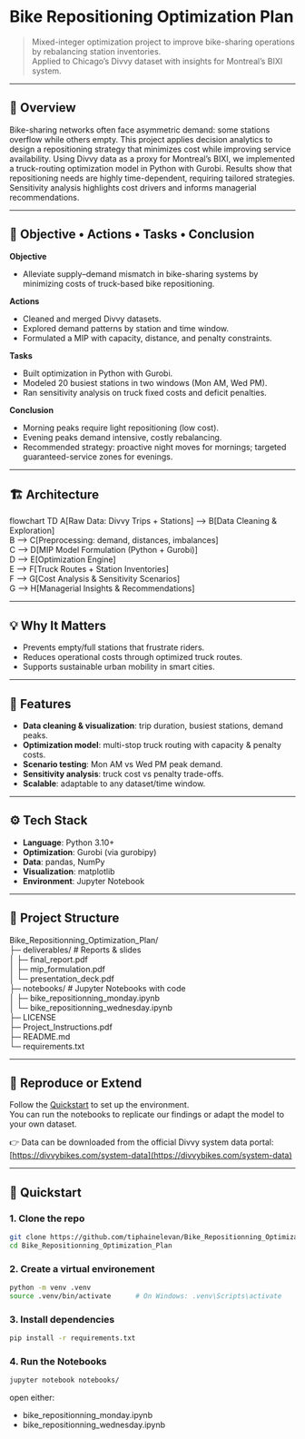 # Bike Repositioning Optimization Plan

> Mixed-integer optimization project to improve bike-sharing operations by rebalancing station inventories.  
> Applied to Chicago’s Divvy dataset with insights for Montreal’s BIXI system.

---
## 📝 Overview
Bike-sharing networks often face asymmetric demand: some stations overflow while others empty. This project applies decision analytics to design a repositioning strategy that minimizes cost while improving service availability. Using Divvy data as a proxy for Montreal’s BIXI, we implemented a truck-routing optimization model in Python with Gurobi. Results show that repositioning needs are highly time-dependent, requiring tailored strategies. Sensitivity analysis highlights cost drivers and informs managerial recommendations.

---

## 🎯 Objective • Actions • Tasks • Conclusion

**Objective**  
- Alleviate supply–demand mismatch in bike-sharing systems by minimizing costs of truck-based bike repositioning.  

**Actions**  
- Cleaned and merged Divvy datasets.  
- Explored demand patterns by station and time window.  
- Formulated a MIP with capacity, distance, and penalty constraints.  

**Tasks**  
- Built optimization in Python with Gurobi.  
- Modeled 20 busiest stations in two windows (Mon AM, Wed PM).  
- Ran sensitivity analysis on truck fixed costs and deficit penalties.  

**Conclusion**  
- Morning peaks require light repositioning (low cost).  
- Evening peaks demand intensive, costly rebalancing.  
- Recommended strategy: proactive night moves for mornings; targeted guaranteed-service zones for evenings.  

---

## 🏗️ Architecture

flowchart TD
  A[Raw Data: Divvy Trips + Stations] --> B[Data Cleaning & Exploration]  
  B --> C[Preprocessing: demand, distances, imbalances]  
  C --> D[MIP Model Formulation (Python + Gurobi)]  
  D --> E[Optimization Engine]  
  E --> F[Truck Routes + Station Inventories]   
  F --> G[Cost Analysis & Sensitivity Scenarios]  
  G --> H[Managerial Insights & Recommendations]  

----
## 💡 Why It Matters
- Prevents empty/full stations that frustrate riders.  
- Reduces operational costs through optimized truck routes.  
- Supports sustainable urban mobility in smart cities.  

---

## 🔑 Features
- **Data cleaning & visualization**: trip duration, busiest stations, demand peaks.  
- **Optimization model**: multi-stop truck routing with capacity & penalty costs.  
- **Scenario testing**: Mon AM vs Wed PM peak demand.  
- **Sensitivity analysis**: truck cost vs penalty trade-offs.  
- **Scalable**: adaptable to any dataset/time window.  

---

## ⚙️ Tech Stack
- **Language**: Python 3.10+  
- **Optimization**: Gurobi (via gurobipy)  
- **Data**: pandas, NumPy  
- **Visualization**: matplotlib  
- **Environment**: Jupyter Notebook  
---

## 📂 Project Structure
Bike_Repositionning_Optimization_Plan/  
├─ deliverables/ # Reports & slides  
│ ├─ final_report.pdf  
│ ├─ mip_formulation.pdf  
│ └─ presentation_deck.pdf  
├─ notebooks/ # Jupyter Notebooks with code  
│ ├─ bike_repositionning_monday.ipynb  
│ └─ bike_repositionning_wednesday.ipynb  
├─ LICENSE  
├─ Project_Instructions.pdf  
├─ README.md  
└─ requirements.txt  

---
## 🔄 Reproduce or Extend
Follow the [Quickstart](#-quickstart) to set up the environment.  
You can run the notebooks to replicate our findings or adapt the model to your own dataset.  

👉 Data can be downloaded from the official Divvy system data portal:  
[https://divvybikes.com/system-data](https://divvybikes.com/system-data)  

---
## 🚀 Quickstart

### 1. Clone the repo
```bash
git clone https://github.com/tiphainelevan/Bike_Repositionning_Optimization_Plan.git
cd Bike_Repositionning_Optimization_Plan
```

### 2. Create a virtual environement
 ```bash
python -m venv .venv
source .venv/bin/activate      # On Windows: .venv\Scripts\activate
```

### 3. Install dependencies
``` bash
pip install -r requirements.txt
```

### 4. Run the Notebooks
```bash
jupyter notebook notebooks/
```
open either:
- bike_repositionning_monday.ipynb
- bike_repositionning_wednesday.ipynb








